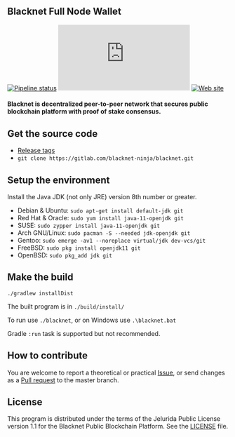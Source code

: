 ## Blacknet Full Node Wallet

[![Pipeline status][]](https://gitlab.com/blacknet-ninja/blacknet/pipelines)
[![Web chat][]](https://app.element.io/#/group/+blacknet:matrix.org)
[![Web site][]](https://blacknet.ninja)

<h4>Blacknet is decentralized peer-to-peer network that secures public blockchain platform with proof of stake consensus.</h4>

## Get the source code

- [Release tags][]
- `git clone https://gitlab.com/blacknet-ninja/blacknet.git`

## Setup the environment

Install the Java JDK (not only JRE) version 8th number or greater.

- Debian & Ubuntu: `sudo apt-get install default-jdk git`
- Red Hat & Oracle: `sudo yum install java-11-openjdk git`
- SUSE: `sudo zypper install java-11-openjdk git`
- Arch GNU/Linux: `sudo pacman -S --needed jdk-openjdk git`
- Gentoo: `sudo emerge -av1 --noreplace virtual/jdk dev-vcs/git`
- FreeBSD: `sudo pkg install openjdk11 git`
- OpenBSD: `sudo pkg_add jdk git`

## Make the build

```
./gradlew installDist
```

The built program is in `./build/install/`

To run use `./blacknet`, or on Windows use `.\blacknet.bat`

Gradle `:run` task is supported but not recommended.

## How to contribute

You are welcome to report a theoretical or practical [Issue][],
or send changes as a [Pull request][] to the master branch.

## License

This program is distributed under the terms of the Jelurida Public License
version 1.1 for the Blacknet Public Blockchain Platform. See the [LICENSE](https://gitlab.com/blacknet-ninja/blacknet/-/blob/master/LICENSE.txt) file.

[Issue]: https://gitlab.com/blacknet-ninja/blacknet/issues
[Pipeline status]: https://gitlab.com/blacknet-ninja/blacknet/badges/master/pipeline.svg
[Pull request]: https://gitlab.com/blacknet-ninja/blacknet/-/merge_requests
[Release tags]: https://gitlab.com/blacknet-ninja/blacknet/-/tags
[Web chat]: https://img.shields.io/matrix/blacknet:matrix.org
[Web site]: https://img.shields.io/website?url=https%3A%2F%2Fblacknet.ninja
